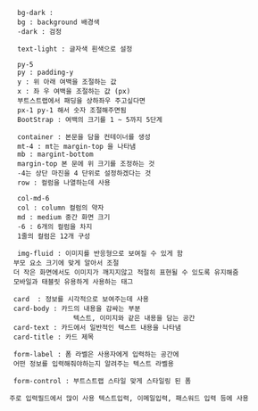 
      bg-dark :
      bg : background 배경색
      -dark : 검정

      text-light : 글자색 흰색으로 설정

      py-5 
      py : padding-y
      y : 위 아래 여백을 조절하는 값
      x : 좌 우 여백을 조절하는 값 (px)
      부트스트랩에서 패딩을 상하좌우 주고싶다면
      px-1 py-1 해서 숫자 조절해주면됨
      BootStrap : 여백의 크기를 1 ~ 5까지 5단계 

      container : 본문을 담을 컨테이너를 생성
      mt-4 : mt는 margin-top 을 나타냄
      mb : margint-bottom
      margin-top 본 문에 위 크기를 조정하는 것
      -4는 상단 마진을 4 단위로 설정하겠다는 것
      row : 컬럼을 나열하는데 사용

      col-md-6 
      col : column 컬럼의 약자
      md : medium 중간 화면 크기
      -6 : 6개의 컬럼을 차지
      1줄의 컬럼은 12개 구성

      img-fluid : 이미지를 반응형으로 보여질 수 있게 함
     부모 요소 크기에 맞게 알아서 조절
     더 작은 화면에서도 이미지가 깨지지않고 적절히 표현될 수 있도록 유지해줌
     모바일과 태블릿 유용하게 사용하는 태그

     card  : 정보를 시각적으로 보여주는데 사용
     card-body : 카드의 내용을 감싸는 부분
                    텍스트, 이미지와 같은 내용을 담는 공간
     card-text : 카드에서 일반적인 텍스트 내용을 나타냄
     card-title : 카드 제목

     form-label : 폼 라벨은 사용자에게 입력하는 공간에 
     어떤 정보를 입력해줘야하는지 알려주는 텍스트 라벨용 

     form-control : 부트스트랩 스타일 맞게 스타일링 된 폼
    
    주로 입력필드에서 많이 사용 텍스트입력, 이메일입력, 패스워드 입력 등에 사용